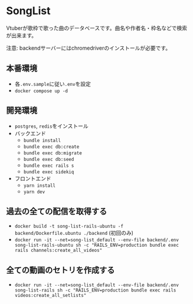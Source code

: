 # SongList

Vtuberが歌枠で歌った曲のデータベースです。曲名や作者名・枠名などで検索が出来ます。

注意: backendサーバーにはchromedriverのインストールが必要です。

## 本番環境
- 各`.env.sample`に従い`.env`を設定
- `docker compose up -d`

## 開発環境
- `postgres`, `redis`をインストール
- バックエンド
  - `bundle install`
  - `bundle exec db:create`
  - `bundle exec db:migrate`
  - `bundle exec db:seed`
  - `bundle exec rails s`
  - `bundle exec sidekiq`
- フロントエンド
  - `yarn install`
  - `yarn dev`

## 過去の全ての配信を取得する
- `docker build -t song-list-rails-ubuntu -f  backend/Dockerfile.ubuntu ./backend` (初回のみ)
- `docker run -it --net=song-list_default --env-file backend/.env song-list-rails-ubuntu sh -c "RAILS_ENV=production bundle exec rails channels:create_all_videos"`

## 全ての動画のセトリを作成する
- `docker run -it --net=song-list_default --env-file backend/.env song-list-rails sh -c "RAILS_ENV=production bundle exec rails videos:create_all_setlists"`
